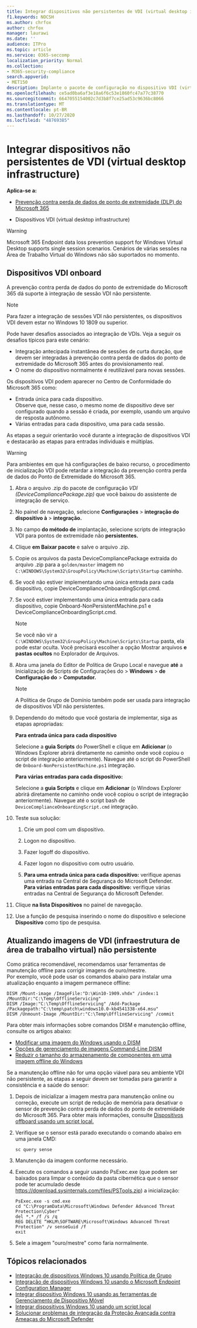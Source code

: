 ```yaml
---
title: Integrar dispositivos não persistentes de VDI (virtual desktop infrastructure)
f1.keywords: NOCSH
ms.author: chrfox
author: chrfox
manager: laurawi
ms.date: ''
audience: ITPro
ms.topic: article
ms.service: O365-seccomp
localization_priority: Normal
ms.collection:
- M365-security-compliance
search.appverid:
- MET150
description: Implante o pacote de configuração no dispositivo VDI (virtual desktop infrastructure) para que eles sejam integrados ao serviço de prevenção contra perda de dados do ponto de extremidade do Microsoft 365.
ms.openlocfilehash: ce5ad0ba6af3e18a6f6c53e1860fc47a77c38770
ms.sourcegitcommit: 6647055154002c7d3b8f7ce25ad53c9636bc8066
ms.translationtype: MT
ms.contentlocale: pt-BR
ms.lasthandoff: 10/27/2020
ms.locfileid: "48769385"
---
```

# <a name="onboard-non-persistent-virtual-desktop-infrastructure-vdi-devices"></a>Integrar dispositivos não persistentes de VDI (virtual desktop infrastructure)

**Aplica-se a:**
- [Prevenção contra perda de dados de ponto de extremidade (DLP) do Microsoft 365](/microsoft-365/compliance/endpoint-dlp-learn-about)

- Dispositivos VDI (virtual desktop infrastructure)

>[!WARNING]
> Microsoft 365 Endpoint data loss prevention support for Windows Virtual Desktop supports single session scenarios. Cenários de várias sessões na Área de Trabalho Virtual do Windows não são suportados no momento.

## <a name="onboard-vdi-devices"></a>Dispositivos VDI onboard

A prevenção contra perda de dados do ponto de extremidade do Microsoft 365 dá suporte à integração de sessão VDI não persistente. 

>[!Note]
>Para fazer a integração de sessões VDI não persistentes, os dispositivos VDI devem estar no Windows 10 1809 ou superior.

Pode haver desafios associados ao integração de VDIs. Veja a seguir os desafios típicos para este cenário:

- Integração antecipada instantânea de sessões de curta duração, que devem ser integradas à prevenção contra perda de dados do ponto de extremidade do Microsoft 365 antes do provisionamento real.
- O nome do dispositivo normalmente é reutilizável para novas sessões.

Os dispositivos VDI podem aparecer no Centro de Conformidade do Microsoft 365 como:

- Entrada única para cada dispositivo.  
Observe que, nesse  caso, o mesmo nome de dispositivo deve ser configurado quando a sessão é criada, por exemplo, usando um arquivo de resposta autônomo.
- Várias entradas para cada dispositivo, uma para cada sessão.

As etapas a seguir orientarão você durante a integração de dispositivos VDI e destacarão as etapas para entradas individuais e múltiplas.

>[!WARNING]
> Para ambientes em que há configurações de baixo recurso, o procedimento de inicialização VDI pode retardar a integração da prevenção contra perda de dados do Ponto de Extremidade do Microsoft 365. 

1.  Abra o arquivo .zip do pacote de configuração *VDI (DeviceCompliancePackage.zip)* que você baixou do assistente de integração de serviço.

2.  No painel de navegação, selecione **Configurações**  >  **integração do dispositivo à**  >  **integração.**

3. No campo **do método de** implantação, selecione scripts de integração VDI para pontos de extremidade não **persistentes.**

5. Clique **em Baixar pacote** e salve o arquivo .zip.

6. Copie os arquivos da pasta DeviceCompliancePackage extraída do arquivo .zip para a `golden/master` imagem no `C:\WINDOWS\System32\GroupPolicy\Machine\Scripts\Startup` caminho. 

7. Se você não estiver implementando uma única entrada para cada dispositivo, copie DeviceComplianceOnboardingScript.cmd.

8. Se você estiver implementando uma única entrada para cada dispositivo, copie Onboard-NonPersistentMachine.ps1 e DeviceComplianceOnboardingScript.cmd.
    
    > [!NOTE]
    > Se você não vir a `C:\WINDOWS\System32\GroupPolicy\Machine\Scripts\Startup` pasta, ela pode estar oculta. Você precisará escolher a opção Mostrar arquivos **e pastas ocultos** no Explorador de Arquivos.

9. Abra uma janela do Editor de Política de Grupo Local e navegue **até** a Inicialização de Scripts de Configurações do  >  **Windows**  >  **de Configuração do**  >  **Computador.**

   > [!NOTE]
   > A Política de Grupo de Domínio também pode ser usada para integração de dispositivos VDI não persistentes.

4. Dependendo do método que você gostaria de implementar, siga as etapas apropriadas:

   **Para entrada única para cada dispositivo**
   
   Selecione a **guia Scripts** do PowerShell e clique em **Adicionar** (o Windows Explorer abrirá diretamente no caminho onde você copiou o script de integração anteriormente). Navegue até o script do PowerShell de `Onboard-NonPersistentMachine.ps1` integração.
   
   **Para várias entradas para cada dispositivo:**
   
   Selecione a **guia Scripts** e clique em **Adicionar** (o Windows Explorer abrirá diretamente no caminho onde você copiou o script de integração anteriormente). Navegue até o script bash de `DeviceComplianceOnboardingScript.cmd` integração.

5. Teste sua solução:

   1. Crie um pool com um dispositivo.
      
   1. Logon no dispositivo.
      
   1. Fazer logoff do dispositivo.

   1. Fazer logon no dispositivo com outro usuário.
      
   1. **Para uma entrada única para cada dispositivo:** verifique apenas uma entrada na Central de Segurança do Microsoft Defender.<br>
      **Para várias entradas para cada dispositivo:** verifique várias entradas na Central de Segurança do Microsoft Defender.

6. Clique **na lista Dispositivos** no painel de navegação.

7. Use a função de pesquisa inserindo o nome do dispositivo e selecione **Dispositivo** como tipo de pesquisa.

## <a name="updating-non-persistent-virtual-desktop-infrastructure-vdi-images"></a>Atualizando imagens de VDI (infraestrutura de área de trabalho virtual) não persistente
Como prática recomendável, recomendamos usar ferramentas de manutenção offline para corrigir imagens de ouro/mestre.<br>
Por exemplo, você pode usar os comandos abaixo para instalar uma atualização enquanto a imagem permanece offline:

```console
DISM /Mount-image /ImageFile:"D:\Win10-1909.vhdx" /index:1 /MountDir:"C:\Temp\OfflineServicing" 
DISM /Image:"C:\Temp\OfflineServicing" /Add-Package /Packagepath:"C:\temp\patch\windows10.0-kb4541338-x64.msu"
DISM /Unmount-Image /MountDir:"C:\Temp\OfflineServicing" /commit
```

Para obter mais informações sobre comandos DISM e manutenção offline, consulte os artigos abaixo:
- [Modificar uma imagem do Windows usando o DISM](https://docs.microsoft.com/windows-hardware/manufacture/desktop/mount-and-modify-a-windows-image-using-dism)
- [Opções de gerenciamento de imagens Command-Line DISM](https://docs.microsoft.com/windows-hardware/manufacture/desktop/dism-image-management-command-line-options-s14)
- [Reduzir o tamanho do armazenamento de componentes em uma imagem offline do Windows](https://docs.microsoft.com/windows-hardware/manufacture/desktop/reduce-the-size-of-the-component-store-in-an-offline-windows-image)

Se a manutenção offline não for uma opção viável para seu ambiente VDI não persistente, as etapas a seguir devem ser tomadas para garantir a consistência e a saúde do sensor:

1. Depois de inicializar a imagem mestra para manutenção online ou correção, execute um script de redução de memória para desativar o sensor de prevenção contra perda de dados do ponto de extremidade do Microsoft 365. Para obter mais informações, consulte [Dispositivos offboard usando um script local.](dlp-configure-endpoints-script.md#offboard-devices-using-a-local-script)

2. Verifique se o sensor está parado executando o comando abaixo em uma janela CMD:

   ```console
   sc query sense
   ```

3. Manutenção da imagem conforme necessário.

4. Execute os comandos a seguir usando PsExec.exe (que podem ser baixados para limpar o conteúdo da pasta cibernética que o sensor pode ter acumulado desde https://download.sysinternals.com/files/PSTools.zip) a inicialização:

    ```console
    PsExec.exe -s cmd.exe
    cd "C:\ProgramData\Microsoft\Windows Defender Advanced Threat Protection\Cyber"
    del *.* /f /s /q
    REG DELETE “HKLM\SOFTWARE\Microsoft\Windows Advanced Threat Protection" /v senseGuid /f
    exit
    ```

5. Sele a imagem "ouro/mestre" como faria normalmente.

## <a name="related-topics"></a>Tópicos relacionados
- [Integração de dispositivos Windows 10 usando Política de Grupo](dlp-configure-endpoints-gp.md)
- [Integração de dispositivos Windows 10 usando o Microsoft Endpoint Configuration Manager](dlp-configure-endpoints-sccm.md)
- [Integrar dispositivo Windows 10 usando as ferramentas de Gerenciamento de Dispositivo Móvel](dlp-configure-endpoints-mdm.md)
- [Integrar dispositivos Windows 10 usando um script local](dlp-configure-endpoints-script.md)
- [Solucionar problemas de integração da Proteção Avançada contra Ameaças do Microsoft Defender](https://docs.microsoft.com/windows/security/threat-protection/microsoft-defender-atp/troubleshoot-onboarding)
